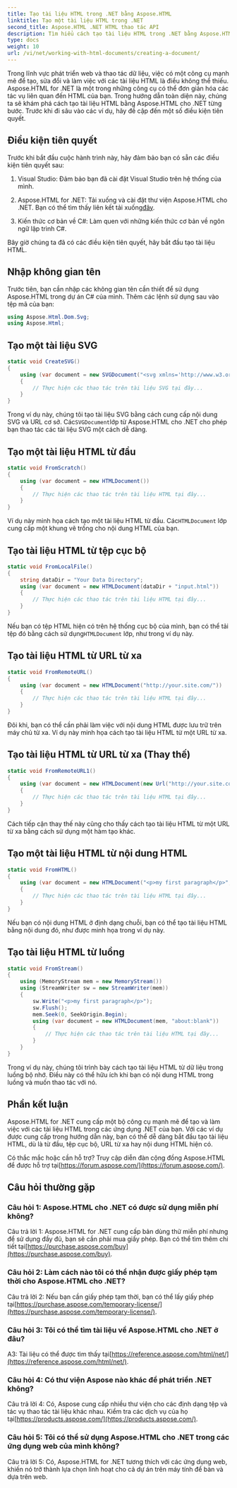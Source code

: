 ```yaml
---
title: Tạo tài liệu HTML trong .NET bằng Aspose.HTML
linktitle: Tạo một tài liệu HTML trong .NET
second_title: Aspose.HTML .NET HTML thao tác API
description: Tìm hiểu cách tạo tài liệu HTML trong .NET bằng Aspose.HTML, từ đầu hoặc từ URL. Hướng dẫn toàn diện dành cho nhà phát triển web.
type: docs
weight: 10
url: /vi/net/working-with-html-documents/creating-a-document/
---
```


Trong lĩnh vực phát triển web và thao tác dữ liệu, việc có một công cụ mạnh mẽ để tạo, sửa đổi và làm việc với các tài liệu HTML là điều không thể thiếu. Aspose.HTML for .NET là một trong những công cụ có thể đơn giản hóa các tác vụ liên quan đến HTML của bạn. Trong hướng dẫn toàn diện này, chúng ta sẽ khám phá cách tạo tài liệu HTML bằng Aspose.HTML cho .NET từng bước. Trước khi đi sâu vào các ví dụ, hãy đề cập đến một số điều kiện tiên quyết.

## Điều kiện tiên quyết

Trước khi bắt đầu cuộc hành trình này, hãy đảm bảo bạn có sẵn các điều kiện tiên quyết sau:

1. Visual Studio: Đảm bảo bạn đã cài đặt Visual Studio trên hệ thống của mình.

2.  Aspose.HTML for .NET: Tải xuống và cài đặt thư viện Aspose.HTML cho .NET. Bạn có thể tìm thấy liên kết tải xuống[đây](https://releases.aspose.com/html/net/).

3. Kiến thức cơ bản về C#: Làm quen với những kiến thức cơ bản về ngôn ngữ lập trình C#.

Bây giờ chúng ta đã có các điều kiện tiên quyết, hãy bắt đầu tạo tài liệu HTML.

## Nhập không gian tên

Trước tiên, bạn cần nhập các không gian tên cần thiết để sử dụng Aspose.HTML trong dự án C# của mình. Thêm các lệnh sử dụng sau vào tệp mã của bạn:

```csharp
using Aspose.Html.Dom.Svg;
using Aspose.Html;
```

## Tạo một tài liệu SVG

```csharp
static void CreateSVG()
{
    using (var document = new SVGDocument("<svg xmlns='http://www.w3.org/2000/svg'><circle cx='50' cy='50' r='40'/></svg>", "about:blank"))
    {
        // Thực hiện các thao tác trên tài liệu SVG tại đây...
    }
}
```

 Trong ví dụ này, chúng tôi tạo tài liệu SVG bằng cách cung cấp nội dung SVG và URL cơ sở. Các`SVGDocument`lớp từ Aspose.HTML cho .NET cho phép bạn thao tác các tài liệu SVG một cách dễ dàng.

## Tạo một tài liệu HTML từ đầu

```csharp
static void FromScratch()
{
    using (var document = new HTMLDocument())
    {
        // Thực hiện các thao tác trên tài liệu HTML tại đây...
    }
}
```

 Ví dụ này minh họa cách tạo một tài liệu HTML từ đầu. Các`HTMLDocument` lớp cung cấp một khung vẽ trống cho nội dung HTML của bạn.

## Tạo tài liệu HTML từ tệp cục bộ

```csharp
static void FromLocalFile()
{
    string dataDir = "Your Data Directory";
    using (var document = new HTMLDocument(dataDir + "input.html"))
    {
        // Thực hiện các thao tác trên tài liệu HTML tại đây...
    }
}
```

 Nếu bạn có tệp HTML hiện có trên hệ thống cục bộ của mình, bạn có thể tải tệp đó bằng cách sử dụng`HTMLDocument` lớp, như trong ví dụ này.

## Tạo tài liệu HTML từ URL từ xa

```csharp
static void FromRemoteURL()
{
    using (var document = new HTMLDocument("http://your.site.com/"))
    {
        // Thực hiện các thao tác trên tài liệu HTML tại đây...
    }
}
```

Đôi khi, bạn có thể cần phải làm việc với nội dung HTML được lưu trữ trên máy chủ từ xa. Ví dụ này minh họa cách tạo tài liệu HTML từ một URL từ xa.

## Tạo tài liệu HTML từ URL từ xa (Thay thế)

```csharp
static void FromRemoteURL1()
{
    using (var document = new HTMLDocument(new Url("http://your.site.com/")))
    {
        // Thực hiện các thao tác trên tài liệu HTML tại đây...
    }
}
```

Cách tiếp cận thay thế này cũng cho thấy cách tạo tài liệu HTML từ một URL từ xa bằng cách sử dụng một hàm tạo khác.

## Tạo một tài liệu HTML từ nội dung HTML

```csharp
static void FromHTML()
{
    using (var document = new HTMLDocument("<p>my first paragraph</p>", "."))
    {
        // Thực hiện các thao tác trên tài liệu HTML tại đây...
    }
}
```

Nếu bạn có nội dung HTML ở định dạng chuỗi, bạn có thể tạo tài liệu HTML bằng nội dung đó, như được minh họa trong ví dụ này.

## Tạo tài liệu HTML từ luồng

```csharp
static void FromStream()
{
    using (MemoryStream mem = new MemoryStream())
    using (StreamWriter sw = new StreamWriter(mem))
    {
        sw.Write("<p>my first paragraph</p>");
        sw.Flush();
        mem.Seek(0, SeekOrigin.Begin);
        using (var document = new HTMLDocument(mem, "about:blank"))
        {
            // Thực hiện các thao tác trên tài liệu HTML tại đây...
        }
    }
}
```

Trong ví dụ này, chúng tôi trình bày cách tạo tài liệu HTML từ dữ liệu trong luồng bộ nhớ. Điều này có thể hữu ích khi bạn có nội dung HTML trong luồng và muốn thao tác với nó.

## Phần kết luận

Aspose.HTML for .NET cung cấp một bộ công cụ mạnh mẽ để tạo và làm việc với các tài liệu HTML trong các ứng dụng .NET của bạn. Với các ví dụ được cung cấp trong hướng dẫn này, bạn có thể dễ dàng bắt đầu tạo tài liệu HTML, dù là từ đầu, tệp cục bộ, URL từ xa hay nội dung HTML hiện có.

 Có thắc mắc hoặc cần hỗ trợ? Truy cập diễn đàn cộng đồng Aspose.HTML để được hỗ trợ tại[https://forum.aspose.com/](https://forum.aspose.com/).

## Câu hỏi thường gặp

### Câu hỏi 1: Aspose.HTML cho .NET có được sử dụng miễn phí không?
 Câu trả lời 1: Aspose.HTML for .NET cung cấp bản dùng thử miễn phí nhưng để sử dụng đầy đủ, bạn sẽ cần phải mua giấy phép. Bạn có thể tìm thêm chi tiết tại[https://purchase.aspose.com/buy](https://purchase.aspose.com/buy).

### Câu hỏi 2: Làm cách nào tôi có thể nhận được giấy phép tạm thời cho Aspose.HTML cho .NET?
Câu trả lời 2: Nếu bạn cần giấy phép tạm thời, bạn có thể lấy giấy phép tại[https://purchase.aspose.com/temporary-license/](https://purchase.aspose.com/temporary-license/).

### Câu hỏi 3: Tôi có thể tìm tài liệu về Aspose.HTML cho .NET ở đâu?
 A3: Tài liệu có thể được tìm thấy tại[https://reference.aspose.com/html/net/](https://reference.aspose.com/html/net/).

### Câu hỏi 4: Có thư viện Aspose nào khác để phát triển .NET không?
 Câu trả lời 4: Có, Aspose cung cấp nhiều thư viện cho các định dạng tệp và tác vụ thao tác tài liệu khác nhau. Kiểm tra các dịch vụ của họ tại[https://products.aspose.com/](https://products.aspose.com/).

### Câu hỏi 5: Tôi có thể sử dụng Aspose.HTML cho .NET trong các ứng dụng web của mình không?
Câu trả lời 5: Có, Aspose.HTML for .NET tương thích với các ứng dụng web, khiến nó trở thành lựa chọn linh hoạt cho cả dự án trên máy tính để bàn và dựa trên web.
